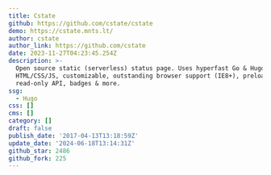 ```yaml
---
title: Cstate
github: https://github.com/cstate/cstate
demo: https://cstate.mnts.lt/
author: cstate
author_link: https://github.com/cstate
date: 2023-11-27T04:23:45.254Z
description: >-
  Open source static (serverless) status page. Uses hyperfast Go & Hugo, minimal
  HTML/CSS/JS, customizable, outstanding browser support (IE8+), preloaded CMS,
  read-only API, badges & more.
ssg:
  - Hugo
css: []
cms: []
category: []
draft: false
publish_date: '2017-04-13T13:18:59Z'
update_date: '2024-06-18T13:14:31Z'
github_star: 2486
github_fork: 225
---
```

